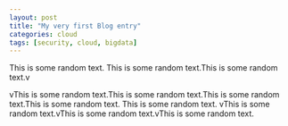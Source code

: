 ```yaml
---
layout: post
title: "My very first Blog entry"
categories: cloud
tags: [security, cloud, bigdata]
---
```


This is some random text.
This is some random text.This is some random text.v

vThis is some random text.This is some random text.This is some random text.This is some random text.
This is some random text.
vThis is some random text.vThis is some random text.vThis is some random text.
